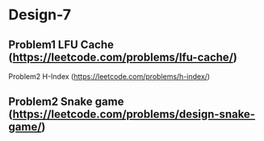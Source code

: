 # Design-7

## Problem1 LFU Cache (https://leetcode.com/problems/lfu-cache/)

Problem2 H-Index (https://leetcode.com/problems/h-index/)

## Problem2 Snake game (https://leetcode.com/problems/design-snake-game/)

